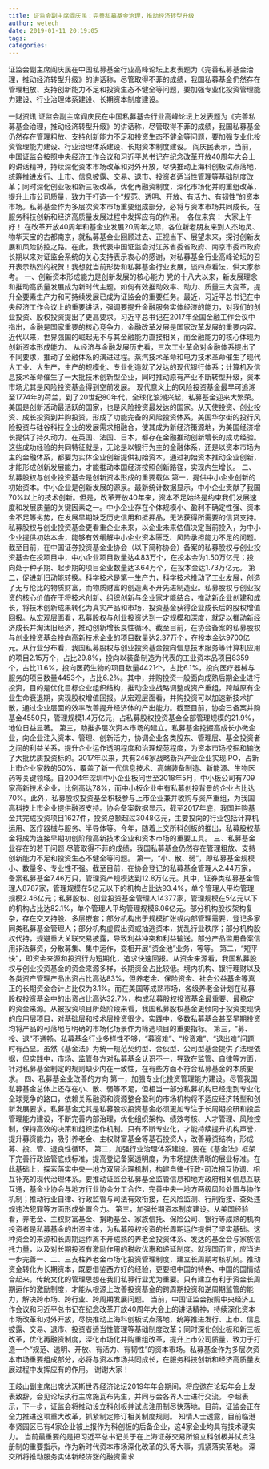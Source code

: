 ```yaml
---
title: 证监会副主席阎庆民：完善私募基金治理，推动经济转型升级
author: wetech
date: 2019-01-11 20:19:05
tags: 
categories: 
---
```

证监会副主席阎庆民在中国私募基金行业高峰论坛上发表题为《完善私募基金治理，推动经济转型升级》的讲话称，尽管取得不菲的成绩，我国私募基金仍然存在管理粗放、支持创新能力不足和投资生态不健全等问题，要加强专业化投资管理能力建设、行业治理体系建设、长期资本制度建设。
<!-- more -->
一财资讯
证监会副主席阎庆民在中国私募基金行业高峰论坛上发表题为《完善私募基金治理，推动经济转型升级》的讲话称，尽管取得不菲的成绩，我国私募基金仍然存在管理粗放、支持创新能力不足和投资生态不健全等问题，要加强专业化投资管理能力建设、行业治理体系建设、长期资本制度建设。
阎庆民表示，当前，中国证监会按照中央经济工作会议和习近平总书记在纪念改革开放40周年大会上的讲话精神，持续深化资本市场改革和对外开放，尽快推动上海科创板试点落地，统筹推进发行、上市、信息披露、交易、退市、投资者适当性管理等基础制度改革；同时深化创业板和新三板改革，优化再融资制度，深化市场化并购重组改革，提升上市公司质量，致力于打造一个“规范、透明、开放、有活力、有韧性”的资本市场。私募基金作为多层次资本市场重要组成部分，必将与资本市场共同成长，在服务科技创新和经济高质量发展过程中发挥应有的作用。 
各位来宾：
大家上午好！
在改革开放40周年和基金业发展20周年之际，各位新老朋友来到人杰地灵、物华天宝的古都南京，就私募基金业回顾过去、正视当下、展望未来，探讨创新发展和风险防控之路。在此，我代表中国证监会对江苏省委省政府、南京市委市政府长期以来对证监会系统的关心支持表示衷心的感谢，对私募基金行业高峰论坛的召开表示热烈的祝贺！我想就当前形势和私募基金行业发展，谈四点看法，供大家参考。
一、创新资本形成能力是创新发展的核心能力
党的十八大以来，新发展理念和推动高质量发展成为新时代主题。如何有效推动效率、动力、质量三大变革，提升全要素生产力和可持续发展已成为证监会的重要任务。最近，习近平总书记在中央经济工作会议上的重要讲话，强调要提升金融服务实体经济的能力，对我们的创业投资、股权投资提出了更高要求。习近平总书记在2017年全国金融工作会议中指出，金融是国家重要的核心竞争力，金融改革发展是国家改革发展的重要内容。近代以来，世界强国的崛起无不与其金融能力直接相关，而金融能力的核心体现为创新资本形成能力。
从经济与金融发展历史看，三次工业革命对金融体系提出了不同要求，推动了金融体系的演进过程。蒸汽技术革命和电力技术革命催生了现代大工业、大生产，生产的规模化、专业化造就了发达的现代银行体系；计算机及信息技术革命催生了一大批技术创新型企业，同时推动原有产业不断转型升级，资本市场尤其是风险投资基金得到空前发展。
现代意义上的风险投资基金最早可追溯至1774年的荷兰，到了20世纪80年代，全球化浪潮兴起，私募基金迎来大繁荣。美国是创新活动最活跃的国家，也是风险投资最发达的国家。从天使投资、创业投资、成长投资到并购投资，形成了功能完备的风险投资体系，美国华尔街的投行风险投资与硅谷科技企业的发展需求相融合，使其成为新经济策源地，为美国经济增长提供了持久动力。在英国、法国、日本，都存在金融推动创新增长的成功经验。这些成功经验的共同特征就是，无论是以银行为主的金融体系，还是以资本市场为主的金融体系，都要为实体企业创新提供初始资本，通过初始资本推动企业创新，才能形成创新发展能力，才能推动本国经济按照创新路径，实现内生增长。
二、私募股权与创业投资基金是创新资本形成的重要载体
第一，提供中小企业创新的初始资本。中小企业是创新发展的源泉。最新统计数据显示，中小企业贡献了我国70%以上的技术创新。但是，改革开放40年来，资本不足始终是约束我们发展速度和发展质量的关键因素之一。中小企业存在个体规模小、盈利不确定性强、资本金不足等劣势，在发展早期缺乏历史信用和抵押品，无法获得所需要的信贷支持。私募股权与创业投资基金更看重企业未来，以企业未来估值决定当前投入，为中小企业提供初始本金，能够有效缓解中小企业资本匮乏、风险承担能力不足的问题。截至目前，在中国证券投资基金业协会（以下简称协会）备案的私募股权与创业投资基金在投项目中，中小企业项目数量达4.83万个，在投本金为1.50万亿元；投向处于种子期、起步期的项目企业数量达3.64万个，在投本金达1.73万亿元。
第二，促进新旧动能转换。科学技术是第一生产力，科学技术推动了工业发展，创造了无与伦比的物质财富，而物质财富的创造离不开先进制造业。私募股权与创业投资的核心价值在于将技术创新、组织创新与企业家才能结合，推动新企业创建和成长，将技术创新成果转化为真实产品和市场，投资基金获得企业成长后的股权增值回报。从宏观层面看，私募股权与创业投资达到一定规模和深度，就足以推动新经济成长并淘汰旧经济，推动创新增长良性循环。截至目前，在协会备案的私募股权与创业投资基金投向高新技术企业的项目数量达2.37万个，在投本金达9700亿元。从行业分布看，我国私募股权与创业投资基金投向信息技术服务等计算机应用的项目2.15万个，占比29.8%，投向以装备制造为代表的工业资本品项目8359个，占比11.6%，投向医药生物的项目数量4421个，占比6.1%，投向医疗器械与服务的项目数量4453个，占比6.2%。其中，并购投资一般面向成熟后期企业进行投资，目的是优化目标企业组织结构，推动企业战略调整或资产重组，跨越原有企业生命衰退期，实现股权增值回报。从宏观层面看，并购投资可以加速新技术扩散，通过企业层面的效率改善提升经济体的产出能力。截至目前，协会已备案并购基金4550只，管理规模1.4万亿元，占私募股权投资基金全部管理规模的21.9%，地位日益显著。
第三，助推多层次资本市场的建立。私募基金挖掘高成长小微企业，向企业注入资本、管理、创新活力，协调企业各类股东、管理层、基金投资者之间的利益关系，提升企业运作透明程度和治理规范程度，为资本市场挖掘和输送了大批优质投资标的。2017年以来，共有246家战略新兴产业企业实现IPO，占新上市企业家数的50%，覆盖了新一代信息技术、高端装备制造、新能源、生物医药等关键领域。自2004年深圳中小企业板问世至2018年5月，中小板公司有709家高新技术企业，比例高达78%，而中小板企业中有私募创投背景的企业占比达70%。此外，私募股权投资基金积极参与上市企业兼并收购与资产重组，为我国高科技上市企业提供融资支持。协会备案数据显示，截至2017年底，我国并购基金共完成投资项目1627件，投资总额超过3048亿元，主要投向的行业包括计算机运用、医疗器械与服务、半导体等。今年，随着上交所科创板的推出，私募股权基金将成为连接早期初创阶段高新技术企业和资本市场的重要工具。
三、私募基金业存在的若干问题
尽管取得不菲的成绩，我国私募基金仍然存在管理粗放、支持创新能力不足和投资生态不健全等问题。
第一，“小、散、弱”，即私募基金规模小、数量多、专业性不强。截至目前，在协会登记的私募基金管理人2.44万家，备案私募基金7.46万只，管理资产规模达到12.8万亿元。其中，证券类私募基金管理人8787家，管理规模在5亿元以下的机构占比达93.4%，单个管理人平均管理规模2.46亿元；私募股权、创业投资基金管理人14377家，管理规模在5亿元以下的机构占比达82.1%，单个管理人平均管理规模6.06亿元。部分机构股权架构复杂，存在交叉持股、多层嵌套；部分机构出于规模扩张或内部管理需要，登记多家同类私募基金管理人；部分机构虚假出资或抽逃资本，扰乱行业秩序；部分机构股权代持，规避重大关联交易披露，导致利益冲突和利益输送。部分产品滥用备案信用非法募资，分散募集、集中运作，变相开展“资金池”业务，等等。
第二，“短平快”，即资金来源和投资行为短期化，追求快速回报。从资金来源看，我国私募股权与创业投资基金的资金来源多样，长期资金占比较低。境内机构、银行理财以及各类资产管理产品出资占比高达83%，但养老金、保险资金、社会公益基金等真正的长期资金合计占比仅为3.1%。而在美国等成熟市场，各级养老金计划在私募股权投资基金中的出资占比高达32.7%，构成私募股权投资基金最重要、最稳定的资金来源。从被投资项目所处阶段来看，我国私募股权基金更倾向于投资变现快的应用层项目，对基础层和技术层投资很少。实践中，多数私募基金甚至早期投资均将产品的可落地与明确的市场化场景作为筛选项目的重要指标。
第三，“募、投、退”不通畅。私募基金行业多样性不够，“募资难”、“投资难”、“退出难”问题时有凸显。虽然《基金法》为统一规范契约型、合伙型、公司型基金提供了法理依据，但实践中，市场、监管各方对私募基金认识不一，导致在监管、自律等方面，针对私募基金制定的规则缺少内在一致性，在有些方面不符合私募基金的本质要求。
四、私募基金业改善的方向
第一，加强专业化投资管理能力建设。尽管我国私募基金总体上还存在小、散、弱等不足，但相当一部分私募机构已经走到专业化全球竞争的路口，依赖关系融资和资源整合盈利的市场机构将不适应经济转型和创新发展要求。私募基金尤其是私募股权投资基金必须更加专注于长周期投研和投后管理能力建设，不断完善内部治理，优化组织架构、绩效考核、人才管理、风险控制，保持高效的决策和组织运作机制。只有不断专业化，才能持续提升机构声誉，提升募资能力，吸引养老金、主权财富基金等基石投资人，改善募资结构，形成募、投、管、退良性循环。
第二，加强行业治理体系建设。要在《基金法》框架下完善行政监管底线标准，提高登记备案透明度，为市场提供清晰的展业标准。在此基础上，探索落实中央—地方双层治理机制，构建自律-行政-司法相互协调、相互补充的现代治理体系。要推动证监会私募基金监管信息和地方政府相关信息互联互通，基金业协会与地方行业协会分工合作，完善中央—地方两级风险处置与协作机制；推动行业自律、行政监管与司法有效衔接，在风险监测、行刑衔接、查处违规违法犯罪等方面形成处置合力。
第三，加强长期资本制度建设。从美国经验看，养老金、主权财富基金、捐助基金、家族信托、保险公司、银行等成熟的机构投资者是私募基金的出资主体，为私募股权投资的长周期运作提供了坚实基础。这种资金的来源和长周期运作离不开成熟的养老金投资体系、发达的基金会与家族信托力量，以及对长期投资有激励作用的税收优惠和递延制度。就我国而言，应当进一步完善一、二、三支柱养老金市场化投资管理制度，建立长周期考核机制。推动资金转化为长期资本，既要借鉴西方好的经验，更要把中国的特色、中国的国情结合起来，传统文化的管理思想在我们私募行业尤为重要。只有建立有利于资金长周期运作的激励制度，才能从根源上改善投资基金的跨周期投资和逆周期监管的能力，解决跨市场、跨行业、跨周期发展问题。
当前，中国证监会按照中央经济工作会议和习近平总书记在纪念改革开放40周年大会上的讲话精神，持续深化资本市场改革和对外开放，尽快推动上海科创板试点落地，统筹推进发行、上市、信息披露、交易、退市、投资者适当性管理等基础制度改革；同时深化创业板和新三板改革，优化再融资制度，深化市场化并购重组改革，提升上市公司质量，致力于打造一个“规范、透明、开放、有活力、有韧性”的资本市场。私募基金作为多层次资本市场重要组成部分，必将与资本市场共同成长，在服务科技创新和经济高质量发展过程中发挥应有的作用。
谢谢大家！
 
 
王岐山副主席出席达沃斯世界经济论坛2019年年会期间，将应邀在论坛年会上发表致辞，会见论坛执行主席施瓦布先生，并同与会各界人士进行交流。
李超表示，下一步，证监会将推动设立科创板并试点注册制尽快落地。目前，证监会正在全力推进这项重大改革，抓紧制定修订相关制度规则。
知情人士透露，目前临港奉贤园区已有4家企业被上报作为科创板的后备企业，这4家企业均具有技术硬实力。
当前最重要的是把习近平总书记关于在上海证券交易所设立科创板并试点注册制的重要指示，作为新时代资本市场深化改革的头等大事，抓紧落实落地。
深交所将推动服务实体新经济涨的融资需求
